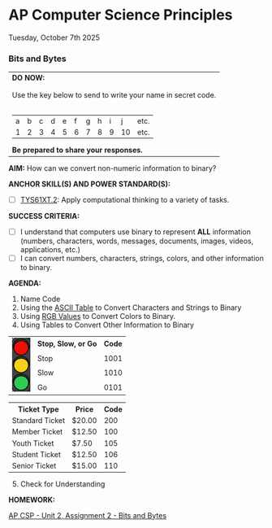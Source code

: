 # AP Computer Science Principles
Tuesday, October 7th 2025

### Bits and Bytes

<table>
  <tr>
    <td>
      <b>DO NOW:</b><br><br>
      Use the key below to send to write your name in secret code.<br><br>
      <table>
        <tr>
          <td>a</td>
          <td>b</td>
          <td>c</td>
          <td>d</td>
          <td>e</td>
          <td>f</td>
          <td>g</td>
          <td>h</td>
          <td>i</td>
          <td>j</td>
          <td>etc.</td>
        </tr>
        <tr>
          <td>1</td>
          <td>2</td>
          <td>3</td>
          <td>4</td>
          <td>5</td>
          <td>6</td>
          <td>7</td>
          <td>8</td>
          <td>9</td>
          <td>10</td>
          <td>etc.</td>
        </tr>
      </table>
      <b>Be prepared to share your responses.</b>
   </td>
  </tr>
</table>

**AIM:** How can we convert non-numeric information to binary?

**ANCHOR SKILL(S) AND POWER STANDARD(S):** 

- [ ] <ins>TYS61XT.2</ins>: Apply computational thinking to a variety of tasks.
 
**SUCCESS CRITERIA:**
- [ ] I understand that computers use binary to represent **ALL** information (numbers, characters, words, messages, documents, images, videos, applications, etc.)
- [ ] I can convert numbers, characters, strings, colors, and other information to binary.

**AGENDA:**

1. Name Code
2. Using the [ASCII Table](https://github.com/MrJSwotinsky/Python_2025_2026/blob/main/Resources/ASCII_Table_Excerpt.md) to Convert Characters and Strings to Binary
3. Using [RGB Values](https://www.google.com/search?q=google+color+picker) to Convert Colors to Binary.
4. Using Tables to Convert Other Information to Binary

<table>
  <tr>
    <td rowspan = 4 valign = "center"><img src = https://github.com/MrJSwotinsky/AP_Computer_Science_Principles_2025_2026/blob/main/Resources/Traffic%20Light.png></td>
    <td><b>Stop, Slow, or Go</b></td>
    <td><b>Code</b></td>
  </tr>
  <tr>
    <td>Stop</td>
    <td>1001</td>
  </tr>
  <tr>
    <td>Slow</td>
    <td>1010</td>
  </tr>
  <tr>
    <td>Go</td>
    <td>0101</td>
  </tr>  
</table>

<table>
  <tr>
    <th>Ticket Type</th>
    <th>Price</th>
    <th>Code</th>
  </td>
  <tr>
    <td>Standard Ticket</td>
    <td>$20.00</td>
    <td>200</td>
  </tr>
  <tr>
    <td>Member Ticket</td>
    <td>$12.50</td>
    <td>100</td>
  </tr>
  <tr>
    <td>Youth Ticket</td>
    <td>$7.50</td>
    <td>105</td>
  </tr>
  <tr>
    <td>Student Ticket</td>
    <td>$12.50</td>
    <td>106</td>
  </tr>
   <tr>
    <td>Senior Ticket</td>
    <td>$15.00</td>
    <td>110</td>
  </tr> 
</table>

5. Check for Understanding

**HOMEWORK:** 

[AP CSP - Unit 2, Assignment 2 - Bits and Bytes](https://github.com/MrJSwotinsky/AP_Computer_Science_Principles_2025_2026/blob/main/Unit_2_Digital_Information/Assignments/Assignment_02_Bits_and_Bytes.md)
